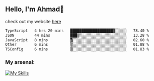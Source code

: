 
## Hello, I'm Ahmad👋

check out my website [here](https://ahmadalwi.com/)

<!--START_SECTION:waka-->

```txt
TypeScript   4 hrs 20 mins   ███████████████████▓░░░░░   78.40 %
JSON         44 mins         ███▒░░░░░░░░░░░░░░░░░░░░░   13.28 %
JavaScript   8 mins          ▓░░░░░░░░░░░░░░░░░░░░░░░░   02.60 %
Other        6 mins          ▒░░░░░░░░░░░░░░░░░░░░░░░░   01.88 %
TSConfig     6 mins          ▒░░░░░░░░░░░░░░░░░░░░░░░░   01.83 %
```

<!--END_SECTION:waka-->

### My arsenal:

[![My Skills](https://skillicons.dev/icons?i=js,ts,py,go,react,nextjs,svelte,nodejs,django,tailwind,html,css,sass,firebase,mongodb,postgres,mysql,redis,git,github,docker,vscode,figma,godot)](https://skillicons.dev)
